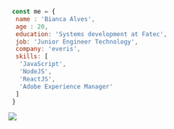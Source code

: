
```javascript
 const me = {
  name : 'Bianca Alves',
  age : 20,
  education: 'Systems development at Fatec',
  job: 'Junior Engineer Technology',
  company: 'everis',
  skills: [
   'JavaScript',
   'NodeJS', 
   'ReactJS', 
   'Adobe Experience Manager'
  ]
 }
```

<p align="left">
  <a href="https://www.linkedin.com/in/victorsouza19/" alt="Linkedin">
    <img src="https://img.shields.io/badge/-Linkedin-1C1C1C?style=for-the-badge&logo=Linkedin&logoColor=00FFFF&link=https://www.linkedin.com/in/victorsouza19/"/>
  </a>
</p> 


 



